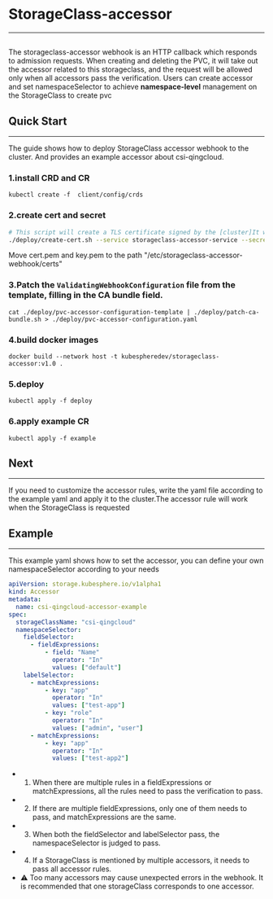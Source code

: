 # StorageClass-accessor
***
## 
The storageclass-accessor webhook is an HTTP callback which responds to admission requests.
When creating and deleting the PVC, it will take out the accessor related to this storageclass, and the request will be allowed only when all accessors pass the verification.
Users can create accessor and set namespaceSelector to achieve **namespace-level** management on the StorageClass to create pvc

## Quick Start
***
The guide shows how to deploy StorageClass accessor webhook to the cluster. And provides an example accessor about csi-qingcloud.
### 1.install CRD and CR
```shell
kubectl create -f  client/config/crds
```

### 2.create cert and secret
```bash
# This script will create a TLS certificate signed by the [cluster]It will place the public and private key into a secret on the cluster.
./deploy/create-cert.sh --service storageclass-accessor-service --secret accessor-validation-secret --namespace default # Make sure to use a different namespace
```
Move cert.pem and key.pem to the path "/etc/storageclass-accessor-webhook/certs"


### 3.Patch the `ValidatingWebhookConfiguration` file from the template, filling in the CA bundle field.
```shell
cat ./deploy/pvc-accessor-configuration-template | ./deploy/patch-ca-bundle.sh > ./deploy/pvc-accessor-configuration.yaml
```

### 4.build docker images
```shell
docker build --network host -t kubespheredev/storageclass-accessor:v1.0 .
```

### 5.deploy 
```shell
kubectl apply -f deploy
```

### 6.apply example CR
```shell
kubectl apply -f example
```

## Next
***
If you need to customize the accessor rules, write the yaml file according to the example yaml and apply it to the cluster.The accessor rule will work when the StorageClass is requested

## Example
***
This example yaml shows how to set the accessor, you can define your own namespaceSelector according to your needs
```yaml
apiVersion: storage.kubesphere.io/v1alpha1
kind: Accessor
metadata:
  name: csi-qingcloud-accessor-example
spec:
  storageClassName: "csi-qingcloud"
  namespaceSelector:
    fieldSelector:
      - fieldExpressions:
          - field: "Name"
            operator: "In"
            values: ["default"]
    labelSelector:
      - matchExpressions:
          - key: "app"
            operator: "In"
            values: ["test-app"]
          - key: "role"
            operator: "In"
            values: ["admin", "user"]
      - matchExpressions:
          - key: "app"
            operator: "In"
            values: ["test-app2"]
```

- 1. When there are multiple rules in a fieldExpressions or matchExpressions, all the rules need to pass the verification to pass.
- 2. If there are multiple fieldExpressions, only one of them needs to pass, and matchExpressions are the same.
- 3. When both the fieldSelector and labelSelector pass, the namespaceSelector is judged to pass.
- 4. If a StorageClass is mentioned by multiple accessors, it needs to pass all accessor rules.
-  :warning:  Too many accessors may cause unexpected errors in the webhook. It is recommended that one storageClass corresponds to one accessor.